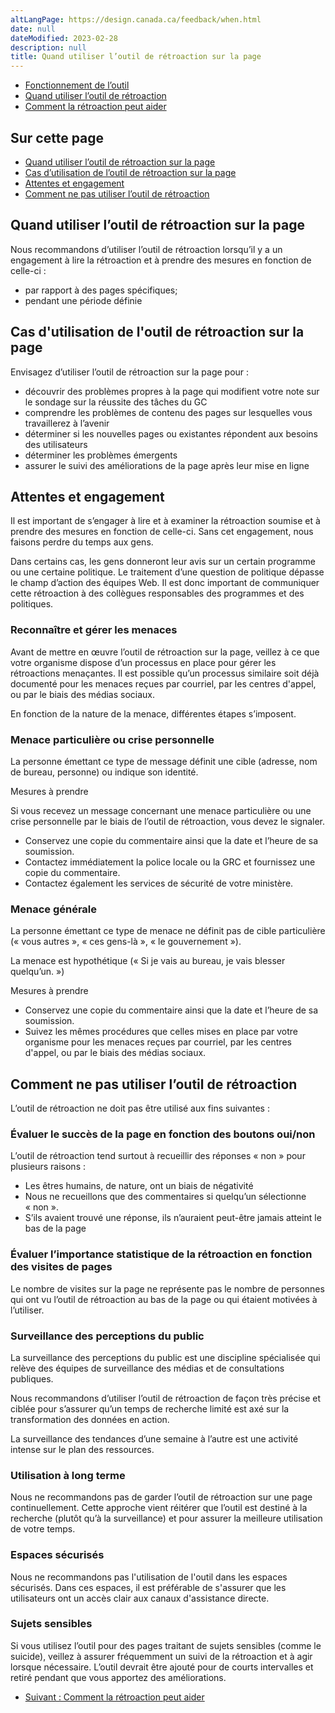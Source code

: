 ```yaml
---
altLangPage: https://design.canada.ca/feedback/when.html
date: null
dateModified: 2023-02-28
description: null
title: Quand utiliser l’outil de rétroaction sur la page
---
```


<div class="gc-stp-stp">
  <div class="row">
    <ul class="toc lst-spcd col-md-12">
      <li class="col-md-4 col-sm-6"><a class="list-group-item" href="fonctionnement.html">Fonctionnement de l’outil</a></li>
      <li class="col-md-4 col-sm-6"><a class="list-group-item active" href="quand.html">Quand utiliser l’outil de rétroaction</a></li>
      <li class="col-md-4 col-sm-6"><a class="list-group-item" href="ameliorer.html">Comment la rétroaction peut aider</a></li>
    </ul>
  </div>
</div>

## Sur cette page

* [Quand utiliser l’outil de rétroaction sur la page](#quand-utiliser-loutil-de-rétroaction-sur-la-page)
* [Cas d’utilisation de l’outil de rétroaction sur la page](#cas-dutilisation-de-loutil-de-rétroaction-sur-la-page)
* [Attentes et engagement](#attentes-et-engagement)
* [Comment ne pas utiliser l’outil de rétroaction](#comment-ne-pas-utiliser-loutil-de-rétroaction)


## Quand utiliser l’outil de rétroaction sur la page

Nous recommandons d’utiliser l’outil de rétroaction lorsqu’il y a un engagement à lire la rétroaction et à prendre des mesures en fonction de celle-ci&nbsp;:

* par rapport à des pages spécifiques;
* pendant une période définie

## Cas d'utilisation de l'outil de rétroaction sur la page

Envisagez d’utiliser l’outil de rétroaction sur la page pour&nbsp;:

* découvrir des problèmes propres à la page qui modifient votre note sur le sondage sur la réussite des tâches du GC
* comprendre les problèmes de contenu des pages sur lesquelles vous travaillerez à l’avenir
* déterminer si les nouvelles pages ou existantes répondent aux besoins des utilisateurs
* déterminer les problèmes émergents
* assurer le suivi des améliorations de la page après leur mise en ligne



## Attentes et engagement

Il est important de s’engager à lire et à examiner la rétroaction soumise et à prendre des mesures en fonction de celle-ci. Sans cet engagement, nous faisons perdre du temps aux gens.

Dans certains cas, les gens donneront leur avis sur un certain programme ou une certaine politique. Le traitement d’une question de politique dépasse le champ d’action des équipes Web. Il est donc important de communiquer cette rétroaction à des collègues responsables des programmes et des politiques.

### Reconnaître et gérer les menaces
Avant de mettre en œuvre l’outil de rétroaction sur la page, veillez à ce que votre organisme dispose d’un processus en place pour gérer les rétroactions menaçantes. Il est possible qu’un processus similaire soit déjà documenté pour les menaces reçues par courriel, par les centres d'appel, ou par le biais des médias sociaux.

En fonction de la nature de la menace, différentes étapes s’imposent.

### Menace particulière ou crise personnelle
La personne émettant ce type de message définit une cible (adresse, nom de bureau, personne) ou indique son identité.

Mesures à prendre

Si vous recevez un message concernant une menace particulière ou une crise personnelle par le biais de l’outil de rétroaction, vous devez le signaler.

* Conservez une copie du commentaire ainsi que la date et l’heure de sa soumission.
* Contactez immédiatement la police locale ou la GRC et fournissez une copie du commentaire.
* Contactez également les services de sécurité de votre ministère.

### Menace générale
La personne émettant ce type de menace ne définit pas de cible particulière (« vous autres », « ces gens-là », « le gouvernement »).

La menace est hypothétique (« Si je vais au bureau, je vais blesser quelqu’un. »)

Mesures à prendre

* Conservez une copie du commentaire ainsi que la date et l’heure de sa soumission.
* Suivez les mêmes procédures que celles mises en place par votre organisme pour les menaces reçues par courriel, par les centres d'appel, ou par le biais des médias sociaux.


## Comment ne pas utiliser l’outil de rétroaction

L’outil de rétroaction ne doit pas être utilisé aux fins suivantes&nbsp;:

### Évaluer le succès de la page en fonction des boutons oui/non

L’outil de rétroaction tend surtout à recueillir des réponses «&nbsp;non&nbsp;» pour plusieurs raisons&nbsp;:

* Les êtres humains, de nature, ont un biais de négativité
* Nous ne recueillons que des commentaires si quelqu’un sélectionne «&nbsp;non&nbsp;».
* S’ils avaient trouvé une réponse, ils n’auraient peut-être jamais atteint le bas de la page

### Évaluer l’importance statistique de la rétroaction en fonction des visites de pages

Le nombre de visites sur la page ne représente pas le nombre de personnes qui ont vu l’outil de rétroaction au bas de la page ou qui étaient motivées à l’utiliser.

### Surveillance des perceptions du public

La surveillance des perceptions du public est une discipline spécialisée qui relève des équipes de surveillance des médias et de consultations publiques.

Nous recommandons d’utiliser l’outil de rétroaction de façon très précise et ciblée pour s’assurer qu’un temps de recherche limité est axé sur la transformation des données en action.

La surveillance des tendances d’une semaine à l’autre est une activité intense sur le plan des ressources.

### Utilisation à long terme

Nous ne recommandons pas de garder l’outil de rétroaction sur une page continuellement. Cette approche vient réitérer que l’outil est destiné à la recherche (plutôt qu’à la surveillance) et pour assurer la meilleure utilisation de votre temps.


### Espaces sécurisés

Nous ne recommandons pas l'utilisation de l'outil dans les espaces sécurisés. Dans ces espaces, il est préférable de s'assurer que les utilisateurs ont un accès clair aux canaux d'assistance directe.

### Sujets sensibles
Si vous utilisez l’outil pour des pages traitant de sujets sensibles (comme le suicide), veillez à assurer fréquemment un suivi de la rétroaction et à agir lorsque nécessaire. L’outil devrait être ajouté pour de courts intervalles et retiré pendant que vous apportez des améliorations. 


<nav role="navigation" class="mrgn-bttm-lg">
  <ul class="pager">
    <li class="next"><a href="ameliorer.html" rel="next">Suivant&nbsp;: Comment la rétroaction peut aider</a></li>
  </ul>
</nav>
